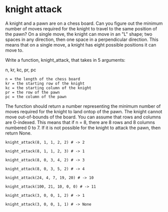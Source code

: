 # knight attack

A knight and a pawn are on a chess board. Can you figure out the minimum number of moves required for the knight to travel to the same position of the pawn? On a single move, the knight can move in an "L" shape; two spaces in any direction, then one space in a perpendicular direction. This means that on a single move, a knight has eight possible positions it can move to.

Write a function, knight_attack, that takes in 5 arguments:

n, kr, kc, pr, pc

    n = the length of the chess board
    kr = the starting row of the knight
    kc = the starting column of the knight
    pr = the row of the pawn
    pc = the column of the pawn

The function should return a number representing the minimum number of moves required for the knight to land ontop of the pawn. The knight cannot move out-of-bounds of the board. You can assume that rows and columns are 0-indexed. This means that if n = 8, there are 8 rows and 8 columns numbered 0 to 7. If it is not possible for the knight to attack the pawn, then return None.

`knight_attack(8, 1, 1, 2, 2) # -> 2`

`knight_attack(8, 1, 1, 2, 3) # -> 1`

`knight_attack(8, 0, 3, 4, 2) # -> 3`

`knight_attack(8, 0, 3, 5, 2) # -> 4`

`knight_attack(24, 4, 7, 19, 20) # -> 10`

`knight_attack(100, 21, 10, 0, 0) # -> 11`

`knight_attack(3, 0, 0, 1, 2) # -> 1`

`knight_attack(3, 0, 0, 1, 1) # -> None`
